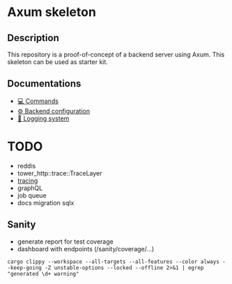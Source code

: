 # Axum skeleton

## Description

This repository is a proof-of-concept of a backend server using Axum. This
skeleton can be used as starter kit.

## Documentations

- [💻 Commands](docs/commands.md)
- [⚙️ Backend configuration](docs/configuration.md)
- [📄 Logging system](docs/logging.md)

# TODO

- reddis
- tower_http::trace::TraceLayer
- [tracing](https://docs.rs/tracing/latest/tracing/)
- graphQL
- job queue
- docs migration sqlx

## Sanity

- generate report for test coverage
- dashboard with endpoints (/sanity/coverage/...)

```shell
cargo clippy --workspace --all-targets --all-features --color always --keep-going -Z unstable-options --locked --offline 2>&1 | egrep "generated \d+ warning"
```
